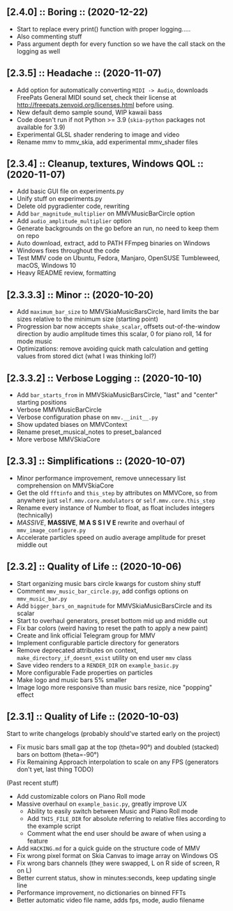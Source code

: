 ## [2.4.0] :: Boring :: (2020-12-22)
- Start to replace every print() function with proper logging.....
- Also commenting stuff
- Pass argument depth for every function so we have the call stack on the logging as well

## [2.3.5] :: Headache :: (2020-11-07)
- Add option for automatically converting `MIDI -> Audio`, downloads FreePats General MIDI sound set, check their license at http://freepats.zenvoid.org/licenses.html before using.
- New default demo sample sound, WIP kawaii bass
- Code doesn't run if not Python >= 3.9 (`skia-python` packages not available for 3.9)
- Experimental GLSL shader rendering to image and video
- Rename mmv to mmv_skia, add experimental mmv_shader files

## [2.3.4] :: Cleanup, textures, Windows QOL :: (2020-11-07)
- Add basic GUI file on experiments.py
- Unify stuff on experiments.py
- Delete old pygradienter code, rewriting
- Add `bar_magnitude_multiplier` on MMVMusicBarCircle option
- Add `audio_amplitude_multiplier` option
- Generate backgrounds on the go before an run, no need to keep them on repo
- Auto download, extract, add to PATH FFmpeg binaries on Windows
- Windows fixes throughout the code
- Test MMV code on Ubuntu, Fedora, Manjaro, OpenSUSE Tumbleweed, macOS, Windows 10
- Heavy README review, formatting

## [2.3.3.3] :: Minor :: (2020-10-20)
- Add `maximum_bar_size` to MMVSkiaMusicBarsCircle, hard limits the bar sizes relative to the minimum size (starting point)
- Progression bar now accepts `shake_scalar`, offsets out-of-the-window direction by audio amplitude times this scalar, 0 for piano roll, 14 for mode music
- Optimizations: remove avoiding quick math calculation and getting values from stored dict (what I was thinking lol?)

## [2.3.3.2] :: Verbose Logging :: (2020-10-10)
- Add `bar_starts_from` in MMVSkiaMusicBarsCircle, "last" and "center" starting positions
- Verbose MMVMusicBarCircle
- Verbose configuration phase on `mmv.__init__.py`
- Show updated biases on MMVContext
- Rename preset_musical_notes to preset_balanced
- More verbose MMVSkiaCore
  
## [2.3.3] :: Simplifications :: (2020-10-07)

- Minor performance improvement, remove unnecessary list comprehension on MMVSkiaCore
- Get the old `fftinfo` and `this_step` by attributes on MMVCore, so from anywhere just `self.mmv.core.modulators` or `self.mmv.core.this_step`
- Rename every instance of Number to float, as float includes integers (technically)
- *MASSIVE*, **MASSIVE**, **M A S S I V E** rewrite and overhaul of `mmv_image_configure.py`
- Accelerate particles speed on audio average amplitude for preset middle out

## [2.3.2] :: Quality of Life :: (2020-10-06)

- Start organizing music bars circle kwargs for custom shiny stuff
- Comment `mmv_music_bar_circle.py`, add configs options on `mmv_music_bar.py`
- Add `bigger_bars_on_magnitude` for MMVSkiaMusicBarsCircle and its scalar
- Start to overhaul generators, preset bottom mid up and middle out
- Fix bar colors (weird having to reset the path to apply a new paint)
- Create and link official Telegram group for MMV
- Implement configurable particle directory for generators
- Remove deprecated attributes on context, `make_directory_if_doesnt_exist` utility on end user `mmv` class
- Save video renders to a `RENDER_DIR` on `example_basic.py`
- More configurable Fade properties on particles
- Make logo and music bars 5% smaller
- Image logo more responsive than music bars resize, nice "popping" effect

## [2.3.1] :: Quality of Life :: (2020-10-03)

Start to write changelogs (probably should've started early on the project)
 
- Fix music bars small gap at the top (theta=90°) and doubled (stacked) bars on bottom (theta=-90°)
- Fix Remaining Approach interpolation to scale on any FPS (generators don't yet, last thing TODO)

(Past recent stuff)

- Add customizable colors on Piano Roll mode
- Massive overhaul on `example_basic.py`, greatly improve UX
  - Ability to easily switch between Music and Piano Roll mode
  - Add `THIS_FILE_DIR` for absolute referring to relative files according to the example script
  - Comment what the end user should be aware of when using a feature
- Add `HACKING.md` for a quick guide on the structure code of MMV
- Fix wrong pixel format on Skia Canvas to image array on Windows OS
- Fix wrong bars channels (they were swapped, L on R side of screen, R on L)
- Better current status, show in minutes:seconds, keep updating single line
- Performance improvement, no dictionaries on binned FFTs
- Better automatic video file name, adds fps, mode, audio filename